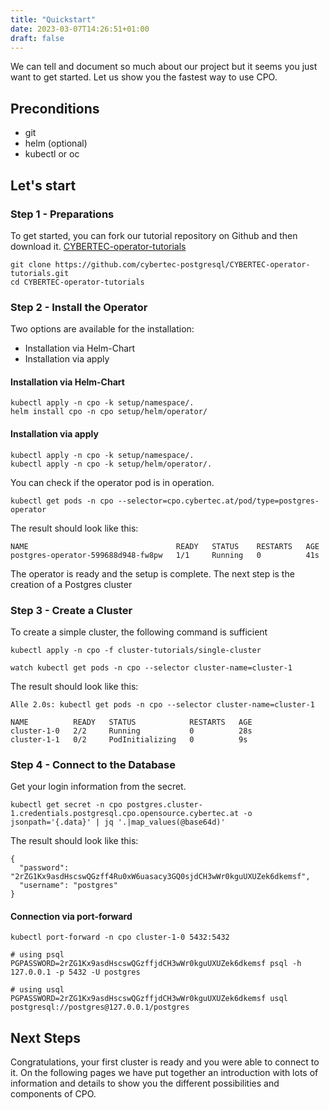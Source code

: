 ```yaml
---
title: "Quickstart"
date: 2023-03-07T14:26:51+01:00
draft: false
---
```

We can tell and document so much about our project but it seems you just want to get started. Let us show you the fastest way to use CPO.

## Preconditions

- git
- helm (optional)
- kubectl or oc

## Let's start

### Step 1 - Preparations
To get started, you can fork our tutorial repository on Github and then download it.
[CYBERTEC-operator-tutorials](https://github.com/cybertec-postgresql/CYBERTEC-operator-tutorials/fork)

```
git clone https://github.com/cybertec-postgresql/CYBERTEC-operator-tutorials.git
cd CYBERTEC-operator-tutorials
```

### Step 2 - Install the Operator
Two options are available for the installation: 
- Installation via Helm-Chart
- Installation via apply

#### Installation via Helm-Chart
```
kubectl apply -n cpo -k setup/namespace/.
helm install cpo -n cpo setup/helm/operator/
```

#### Installation via apply
```
kubectl apply -n cpo -k setup/namespace/.
kubectl apply -n cpo -k setup/helm/operator/.
```

You can check if the operator pod is in operation.
```
kubectl get pods -n cpo --selector=cpo.cybertec.at/pod/type=postgres-operator
```
The result should look like this:
```
NAME                                 READY   STATUS    RESTARTS   AGE
postgres-operator-599688d948-fw8pw   1/1     Running   0          41s
```

The operator is ready and the setup is complete. The next step is the creation of a Postgres cluster

### Step 3 - Create a Cluster
To create a simple cluster, the following command is sufficient
```
kubectl apply -n cpo -f cluster-tutorials/single-cluster
```

```
watch kubectl get pods -n cpo --selector cluster-name=cluster-1
```
The result should look like this:
```
Alle 2.0s: kubectl get pods -n cpo --selector cluster-name=cluster-1                                                                                                            

NAME          READY   STATUS            RESTARTS   AGE
cluster-1-0   2/2     Running           0          28s
cluster-1-1   0/2     PodInitializing   0          9s
```

### Step 4 - Connect to the Database
Get your login information from the secret.
```
kubectl get secret -n cpo postgres.cluster-1.credentials.postgresql.cpo.opensource.cybertec.at -o jsonpath='{.data}' | jq '.|map_values(@base64d)'
```
The result should look like this:
```
{
  "password": "2rZG1Kx9asdHscswQGzff4Ru0xW6uasacy3GQ0sjdCH3wWr0kguUXUZek6dkemsf",
  "username": "postgres"
}
```
#### Connection via port-forward

```
kubectl port-forward -n cpo cluster-1-0 5432:5432
```

```
# using psql
PGPASSWORD=2rZG1Kx9asdHscswQGzffjdCH3wWr0kguUXUZek6dkemsf psql -h 127.0.0.1 -p 5432 -U postgres

# using usql
PGPASSWORD=2rZG1Kx9asdHscswQGzffjdCH3wWr0kguUXUZek6dkemsf usql postgresql://postgres@127.0.0.1/postgres
```

## Next Steps
Congratulations, your first cluster is ready and you were able to connect to it. On the following pages we have put together an introduction with lots of information and details to show you the different possibilities and components of CPO. 